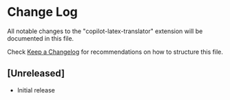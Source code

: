 # Change Log

All notable changes to the "copilot-latex-translator" extension will be documented in this file.

Check [Keep a Changelog](http://keepachangelog.com/) for recommendations on how to structure this file.

## [Unreleased]

- Initial release